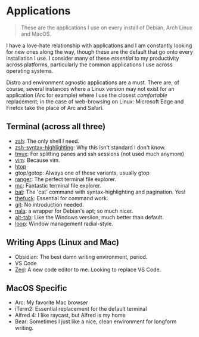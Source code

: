 # Applications

> These are the applications I use on every install of Debian, Arch Linux and MacOS.

I have a love-hate relationship with applications and I am constantly looking for new ones along the way, though these are the default that go onto every installation I use. I consider many of these *essential* to my productivity across platforms, particularly the common applications I use across operating systems.

Distro and environment agnostic applications are a must. There are, of course, several instances where a Linux version may not exist for an application (Arc for example) where I use the closest *comfortable* replacement; in the case of web-browsing on Linux: Microsoft Edge and Firefox take the place of Arc and Safari.

## Terminal (across all three)

- [zsh](http://zsh.org): The only shell I need.
- [zsh-syntax-highlighting](https://github.com/zsh-users/zsh-syntax-highlighting): Why this isn't standard I don't know.
- [tmux](https://github.com/tmux/tmux/wiki): For splitting panes and ssh sessions (not used much anymore)
- [vim](https://vim.org): Because vim.
- [htop](https://htop.dev)
- gtop/gotop: Always one of these variants, usually gtop
- [ranger](https://github.com/ranger/ranger): The perfect terminal file explorer.
- [mc](https://midnight-commander.org): Fantastic terminal file explorer.
- [bat](https://github.com/sharkdp/bat): The 'cat' command with syntax-highlighting and pagination. Yes!
- [thefuck](https://github.com/nvbn/thefuck): Essential for command work.
- [git](https://github.com): No introduction needed.
- [nala](https://github.com/volitank/nala): a wrapper for Debian's apt; so much nicer.
- [alt-tab](https://alt-tab-macos.netlify.app): Like the Windows versiion, much better than default.
- [loop](https://github.com/MrKai77/Loop?tab=readme-ov-file): Window management radial-style.


## Writing Apps (Linux and Mac)

- Obsidian: The best damn writing environment, period.
- VS Code
- [Zed](https://zed.dev): A new code editor to me. Looking to replace VS Code.

## MacOS Specific

- Arc: My favorite Mac browser
- iTerm2: Essential replacement for the default terminal
- Alfred 4: I like raycast, but Alfred is my home
- Bear: Sometimes I just like a nice, clean environment for longform writing.
